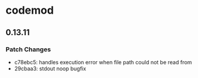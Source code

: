 # codemod

## 0.13.11

### Patch Changes

- c78ebc5: handles execution error when file path could not be read from
- 29cbaa3: stdout noop bugfix
